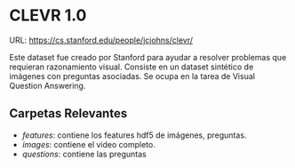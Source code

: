 # CLEVR 1.0

URL: https://cs.stanford.edu/people/jcjohns/clevr/

Este dataset fue creado por Stanford para ayudar a resolver problemas que requieran razonamiento visual. 
Consiste en un dataset sintético de imágenes con preguntas asociadas. Se ocupa en la tarea de Visual Question Answering.

## Carpetas Relevantes
* *features*: contiene los features hdf5 de imágenes, preguntas.
* *images*: contiene el video completo.
* *questions*: contiene las preguntas

